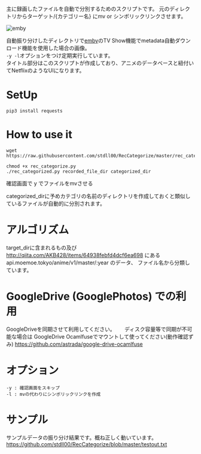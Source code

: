 主に録画したファイルを自動で分別するためのスクリプトです。
元のディレクトリからターゲット/{カテゴリー名} にmv or シンボリックリンクさせます。

![emby]( https://github.com/stdll00/RecCategorize/blob/master/emby1.png?raw=true )

自動振り分けしたディレクトリで[emby](https://emby.media/)のTV Show機能でmetadata自動ダウンロード機能を使用した場合の画像。  
`-y -l`オプションをつけ定期実行しています。  
タイトル部分はこのスクリプトが作成しており、アニメのデータベースと紐付いてNetflixのようなUIになります。

# SetUp   
```angular2html
pip3 install requests
```
  
# How to use it  
```
wget https://raw.githubusercontent.com/stdll00/RecCategorize/master/rec_categorize.py

chmod +x rec_categorize.py
./rec_categorized.py recorded_file_dir categorized_dir
```
確認画面で y でファイルをmvさせる  

categorized_dirに予めカテゴリの名前のディレクトリを作成しておくと類似しているファイルが自動的に分別されます。


# アルゴリズム  
target_dirに含まれるもの及び
http://qiita.com/AKB428/items/64938febfd4dcf6ea698
にあるapi.moemoe.tokyo/anime/v1/master/:year 
のデータ、
ファイル名から分類しています。


# GoogleDrive (GooglePhotos) での利用  
GoogleDriveを同期させて利用してください。　　
ディスク容量等で同期が不可能な場合は
GoogleDrive Ocamlfuseでマウントして使ってください(動作確認ずみ)
https://github.com/astrada/google-drive-ocamlfuse

# オプション
```
-y : 確認画面をスキップ
-l : mvの代わりにシンボリックリンクを作成
```

# サンプル
サンプルデータの振り分け結果です。概ね正しく動いています。  
https://github.com/stdll00/RecCategorize/blob/master/testout.txt

